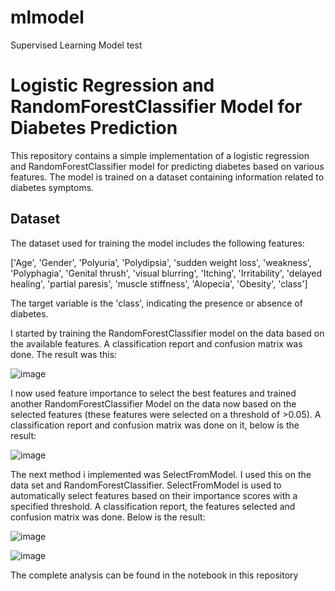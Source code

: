 # mlmodel
Supervised Learning Model test


# Logistic Regression and RandomForestClassifier Model for Diabetes Prediction

This repository contains a simple implementation of a logistic regression and RandomForestClassifier model for predicting diabetes based on various features. The model is trained on a dataset containing information related to diabetes symptoms.

## Dataset

The dataset used for training the model includes the following features:

['Age', 'Gender', 'Polyuria', 'Polydipsia', 'sudden weight loss',
       'weakness', 'Polyphagia', 'Genital thrush', 'visual blurring',
       'Itching', 'Irritability', 'delayed healing', 'partial paresis',
       'muscle stiffness', 'Alopecia', 'Obesity', 'class']

The target variable is the 'class', indicating the presence or absence of diabetes.

I started by training the RandomForestClassifier model on the data based on the available features. A classification report and confusion matrix was done. The result was this: 

![image](https://github.com/Chukwuebuka-2003/mlmodel/assets/56232734/d25d33cf-d744-4fd9-b11f-400f44381dcb)

I now used feature importance to select the best features and trained another RandomForestClassifier Model on the data now based on the selected features (these features were selected on a threshold of >0.05). 
A classification report and confusion matrix was done on it, below is the result:

![image](https://github.com/Chukwuebuka-2003/mlmodel/assets/56232734/02ea1cb8-7417-40fe-9a25-b9a1e1f4960e)

The next method i implemented was SelectFromModel. I used this on the data set and RandomForestClassifier. 
SelectFromModel is used to automatically select features based on their importance scores with a specified threshold.
A classification report, the features selected and confusion matrix was done. Below is the result:

![image](https://github.com/Chukwuebuka-2003/mlmodel/assets/56232734/01b5152e-ea5f-4be9-888b-ebb366767657)

![image](https://github.com/Chukwuebuka-2003/mlmodel/assets/56232734/c1a79cbe-9c6d-4890-88e1-e6ab32bfa1c5)

The complete analysis can be found in the notebook in this repository
